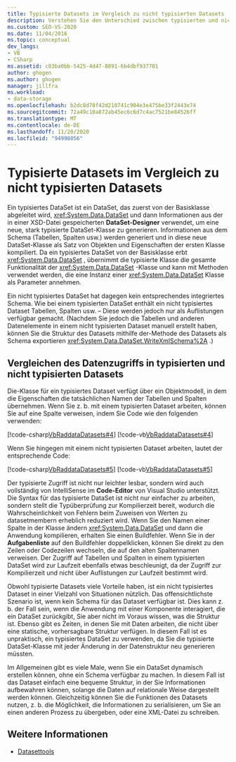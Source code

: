```yaml
---
title: Typisierte Datasets im Vergleich zu nicht typisierten Datasets
description: Verstehen Sie den Unterschied zwischen typisierten und nicht typisierten Datasets. Vergleichen Sie den Datenzugriff in typisierten und nicht typisierten Datasets.
ms.custom: SEO-VS-2020
ms.date: 11/04/2016
ms.topic: conceptual
dev_langs:
- VB
- CSharp
ms.assetid: c83ba0bb-5425-4d47-8891-6b4dbf937701
author: ghogen
ms.author: ghogen
manager: jillfra
ms.workload:
- data-storage
ms.openlocfilehash: b2dc8d78f42d210741c904e3e475be33f2443e74
ms.sourcegitcommit: 72a49c10a872ab45ec6c6d7c4ac7521be84526ff
ms.translationtype: MT
ms.contentlocale: de-DE
ms.lasthandoff: 11/20/2020
ms.locfileid: "94998056"
---
```

# <a name="typed-vs-untyped-datasets"></a>Typisierte Datasets im Vergleich zu nicht typisierten Datasets
Ein typisiertes DataSet ist ein DataSet, das zuerst von der Basisklasse abgeleitet wird, <xref:System.Data.DataSet> und dann Informationen aus der in einer XSD-Datei gespeicherten **DataSet-Designer** verwendet, um eine neue, stark typisierte DataSet-Klasse zu generieren. Informationen aus dem Schema (Tabellen, Spalten usw.) werden generiert und in diese neue DataSet-Klasse als Satz von Objekten und Eigenschaften der ersten Klasse kompiliert. Da ein typisiertes DataSet von der Basisklasse erbt <xref:System.Data.DataSet> , übernimmt die typisierte Klasse die gesamte Funktionalität der <xref:System.Data.DataSet> -Klasse und kann mit Methoden verwendet werden, die eine Instanz einer <xref:System.Data.DataSet> Klasse als Parameter annehmen.

Ein nicht typisiertes DataSet hat dagegen kein entsprechendes integriertes Schema. Wie bei einem typisierten DataSet enthält ein nicht typisiertes Dataset Tabellen, Spalten usw. – Diese werden jedoch nur als Auflistungen verfügbar gemacht. (Nachdem Sie jedoch die Tabellen und anderen Datenelemente in einem nicht typisierten Dataset manuell erstellt haben, können Sie die Struktur des Datasets mithilfe der-Methode des Datasets als Schema exportieren <xref:System.Data.DataSet.WriteXmlSchema%2A> .)

## <a name="contrast-data-access-in-typed-and-untyped-datasets"></a>Vergleichen des Datenzugriffs in typisierten und nicht typisierten Datasets
Die-Klasse für ein typisiertes Dataset verfügt über ein Objektmodell, in dem die Eigenschaften die tatsächlichen Namen der Tabellen und Spalten übernehmen. Wenn Sie z. b. mit einem typisierten Dataset arbeiten, können Sie auf eine Spalte verweisen, indem Sie Code wie den folgenden verwenden:

[!code-csharp[VbRaddataDatasets#4](../data-tools/codesnippet/CSharp/typed-vs-untyped-datasets_1.cs)]
[!code-vb[VbRaddataDatasets#4](../data-tools/codesnippet/VisualBasic/typed-vs-untyped-datasets_1.vb)]

Wenn Sie hingegen mit einem nicht typisierten Dataset arbeiten, lautet der entsprechende Code:

[!code-csharp[VbRaddataDatasets#5](../data-tools/codesnippet/CSharp/typed-vs-untyped-datasets_2.cs)]
[!code-vb[VbRaddataDatasets#5](../data-tools/codesnippet/VisualBasic/typed-vs-untyped-datasets_2.vb)]

Der typisierte Zugriff ist nicht nur leichter lesbar, sondern wird auch vollständig von IntelliSense im **Code-Editor** von Visual Studio unterstützt. Die Syntax für das typisierte DataSet ist nicht nur einfacher zu arbeiten, sondern stellt die Typüberprüfung zur Kompilierzeit bereit, wodurch die Wahrscheinlichkeit von Fehlern beim Zuweisen von Werten zu datasetmembern erheblich reduziert wird. Wenn Sie den Namen einer Spalte in der Klasse ändern <xref:System.Data.DataSet> und dann die Anwendung kompilieren, erhalten Sie einen Buildfehler. Wenn Sie in der **Aufgabenliste** auf den Buildfehler doppelklicken, können Sie direkt zu den Zeilen oder Codezeilen wechseln, die auf den alten Spaltennamen verweisen. Der Zugriff auf Tabellen und Spalten in einem typisierten DataSet wird zur Laufzeit ebenfalls etwas beschleunigt, da der Zugriff zur Kompilierzeit und nicht über Auflistungen zur Laufzeit bestimmt wird.

Obwohl typisierte Datasets viele Vorteile haben, ist ein nicht typisiertes Dataset in einer Vielzahl von Situationen nützlich. Das offensichtlichste Szenario ist, wenn kein Schema für das Dataset verfügbar ist. Dies kann z. b. der Fall sein, wenn die Anwendung mit einer Komponente interagiert, die ein DataSet zurückgibt, Sie aber nicht im Voraus wissen, was die Struktur ist. Ebenso gibt es Zeiten, in denen Sie mit Daten arbeiten, die nicht über eine statische, vorhersagbare Struktur verfügen. In diesem Fall ist es unpraktisch, ein typisiertes DataSet zu verwenden, da Sie die typisierte DataSet-Klasse mit jeder Änderung in der Datenstruktur neu generieren müssten.

Im Allgemeinen gibt es viele Male, wenn Sie ein DataSet dynamisch erstellen können, ohne ein Schema verfügbar zu machen. In diesem Fall ist das Dataset einfach eine bequeme Struktur, in der Sie Informationen aufbewahren können, solange die Daten auf relationale Weise dargestellt werden können. Gleichzeitig können Sie die Funktionen des Datasets nutzen, z. b. die Möglichkeit, die Informationen zu serialisieren, um Sie an einen anderen Prozess zu übergeben, oder eine XML-Datei zu schreiben.

## <a name="see-also"></a>Weitere Informationen

- [Datasettools](../data-tools/dataset-tools-in-visual-studio.md)
